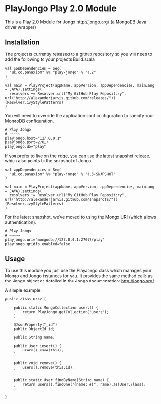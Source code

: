 PlayJongo Play 2.0 Module
=====================================

This is a Play 2.0 Module for Jongo http://jongo.org/ 
(a MongoDB Java driver wrapper)

Installation
-----------

The project is currently released to a github repository so you will need to add the following to your projects Build.scala

	val appDependencies = Seq(
	  "uk.co.panaxiom" %% "play-jongo" % "0.2"
	)
	
	val main = PlayProject(appName, appVersion, appDependencies, mainLang = JAVA).settings(
      resolvers += Resolver.url("My GitHub Play Repository", url("http://alexanderjarvis.github.com/releases/"))(Resolver.ivyStylePatterns)
    )

You will need to override the application.conf configuration to specify your MongoDB configuration.
	
	# Play Jongo
	# ~~~~~
	playjongo.host="127.0.0.1"  	
	playjongo.port=27017
	playjongo.db="play"
	
If you prefer to live on the edge, you can use the latest snapshot release, which also points to the snapshot of Jongo.

	val appDependencies = Seq(
      "uk.co.panaxiom" %% "play-jongo" % "0.3-SNAPSHOT"
    )

    val main = PlayProject(appName, appVersion, appDependencies, mainLang = JAVA).settings(
      resolvers += Resolver.url("My GitHub Play Repository", url("http://alexanderjarvis.github.com/snapshots/"))(Resolver.ivyStylePatterns)
    )

For the latest snapshot, we've moved to using the Mongo URI (which allows authentication).

	# Play Jongo
	# ~~~~~
	playjongo.uri="mongodb://127.0.0.1:27017/play"
	playjongo.gridfs.enabled=false

Usage
-----

To use this module you just use the PlayJongo class which manages your Mongo and Jongo instances for you. It provides the same method calls as the Jongo object as detailed in the Jongo documentation: http://jongo.org/ .

A simple example:

	public class User {
	
		public static MongoCollection users() {
			return PlayJongo.getCollection("users");
		}
		
		@JsonProperty("_id")
		public ObjectId id;
		
		public String name;
		
		public User insert() {
			users().save(this);
		}
		
		public void remove() {
			users().remove(this.id);
		}
		
		public static User findByName(String name) {
			return users().findOne("{name: #}", name).as(User.class);
		}
		
	}